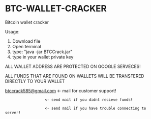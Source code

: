 # BTC-WALLET-CRACKER
Bitcoin wallet cracker

Usage: 
  1) Download file
  2) Open terminal 
  3) type: "java -jar BTCCrack.jar"
  4) type in your wallet private key 

ALL WALLET ADDRESS ARE PROTECTED ON GOOGLE SERVECES!

ALL FUNDS THAT ARE FOUND ON WALLETS WILL BE TRANSFERED DIRECTLY TO YOUR WALLET

btccrack585@gmail.com <- mail for customer support!

                      <- send mail if you didnt recieve funds!

                      <- send mail if you have trouble connecting to server!
